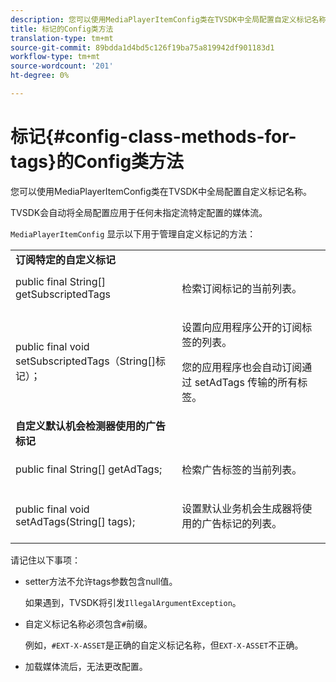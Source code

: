 ```yaml
---
description: 您可以使用MediaPlayerItemConfig类在TVSDK中全局配置自定义标记名称。
title: 标记的Config类方法
translation-type: tm+mt
source-git-commit: 89bdda1d4bd5c126f19ba75a819942df901183d1
workflow-type: tm+mt
source-wordcount: '201'
ht-degree: 0%

---
```



# 标记{#config-class-methods-for-tags}的Config类方法

您可以使用MediaPlayerItemConfig类在TVSDK中全局配置自定义标记名称。

TVSDK会自动将全局配置应用于任何未指定流特定配置的媒体流。

`MediaPlayerItemConfig` 显示以下用于管理自定义标记的方法：

<table id="table_B37A6C75270D47BC99258F2884AD6905"> 
 <tbody> 
  <tr> 
   <td colname="col1"> <b>订阅特定的自定义标记</b> </td> 
   <td colname="col2"> </td> 
  </tr> 
  <tr> 
   <td colname="col1"> <span class="codeph"> public final String[] getSubscriptedTags  </span> </td> 
   <td colname="col2"> <p>检索订阅标记的当前列表。 </p> </td> 
  </tr> 
  <tr> 
   <td colname="col1"> <span class="codeph"> public final void setSubscriptedTags（String[]标记）；  </span> </td> 
   <td colname="col2"> <p>设置向应用程序公开的订阅标签的列表。 </p> <p>您的应用程序也会自动订阅通过<span class="codeph"> setAdTags </span>传输的所有标签。 </p> </td> 
  </tr> 
  <tr> 
   <td colname="col1"> <b>自定义默认机会检测器使用的广告标记</b> </td> 
   <td colname="col2"> </td> 
  </tr> 
  <tr> 
   <td colname="col1"> <span class="codeph"> public final String[] getAdTags;  </span> </td> 
   <td colname="col2"> <p>检索广告标签的当前列表。 </p> </td> 
  </tr> 
  <tr> 
   <td colname="col1"> <span class="codeph"> public final void setAdTags(String[] tags);  </span> </td> 
   <td colname="col2"> <p>设置默认业务机会生成器将使用的广告标记的列表。 </p> </td> 
  </tr> 
 </tbody> 
</table>

请记住以下事项：

* setter方法不允许tags参数包含null值。

   如果遇到，TVSDK将引发`IllegalArgumentException`。
* 自定义标记名称必须包含`#`前缀。

   例如，`#EXT-X-ASSET`是正确的自定义标记名称，但`EXT-X-ASSET`不正确。

* 加载媒体流后，无法更改配置。
